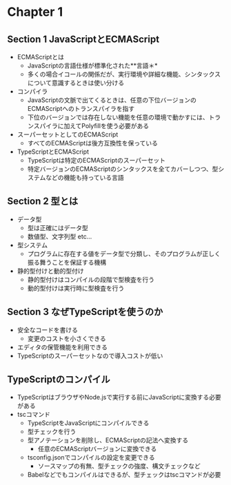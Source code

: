 # Chapter 1
## Section 1 JavaScriptとECMAScript
- ECMAScriptとは
  - JavaScriptの言語仕様が標準化された**言語＊*
  - 多くの場合イコールの関係だが、実行環境や詳細な機能、シンタックスについて意識するときは使い分ける
- コンパイラ
  - JavaScriptの文脈で出てくるときは、任意の下位バージョンのECMAScriptへのトランスパイラを指す
  - 下位のバージョンでは存在しない機能を任意の環境で動かすには、トランスパイラに加えてPolyfillを使う必要がある
- スーパーセットとしてのECMAScript
  - すべてのECMAScriptは後方互換性を保っている
- TypeScriptとECMAScript
  - TypeScriptは特定のECMAScriptのスーパーセット
  - 特定バージョンのECMAScriptのシンタックスを全てカバーしつつ、型システムなどの機能も持っている言語
## Section 2 型とは
- データ型
  - 型は正確にはデータ型
  - 数値型、文字列型 etc...
- 型システム
  - プログラムに存在する値をデータ型で分類し、そのプログラムが正しく振る舞うことを保証する機構
- 静的型付けと動的型付け
  - 静的型付けはコンパイルの段階で型検査を行う
  - 動的型付けは実行時に型検査を行う
## Section 3 なぜTypeScriptを使うのか
- 安全なコードを書ける
  - 変更のコストを小さくできる
- エディタの保管機能を利用できる
- TypeScriptのスーパーセットなので導入コストが低い
## TypeScriptのコンパイル
- TypeScriptはブラウザやNode.jsで実行する前にJavaScriptに変換する必要がある
- tscコマンド
  - TypeScriptをJavaScriptにコンパイルできる
  - 型チェックを行う
  - 型アノテーションを削除し、ECMAScriptの記法へ変換する
    - 任意のECMAScriptバージョンに変換できる
  - tsconfig.jsonでコンパイルの設定を変更できる
    - ソースマップの有無、型チェックの強度、構文チェックなど
  - Babelなどでもコンパイルはできるが、型チェックはtscコマンドが必要